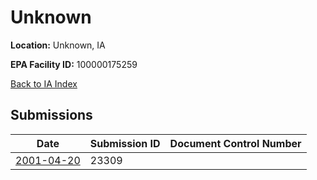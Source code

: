 # Unknown

**Location:** Unknown, IA

**EPA Facility ID:** 100000175259

[Back to IA Index](../../index.md)

## Submissions

| Date | Submission ID | Document Control Number |
|------|--------------|-------------------------|
| [2001-04-20](submissions/23309.md) | 23309 |  |
